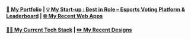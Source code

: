 #### [💼 My Portfolio](https://hatem-lamine-portfolio.vercel.app/) | [💡 My Start-up : Best in Role – Esports Voting Platform & Leaderboard](https://best-in-role-lol.vercel.app) | [🌐 My Recent Web Apps](https://www.youtube.com/watch?v=cootQ0SoJ0E&list=PLJ49vJop9dCb7H0oM_fc_BOuwrDlkKB_e&ab_channel=Tommyweb-dev)
#### [👨‍💻 My Current Tech Stack](https://hatem-lamine-portfolio.vercel.app/skills) | [✏️ My Recent Designs](https://www.behance.net/gallery/184184057/Esports-Voting-Platform-Leaderboard)

